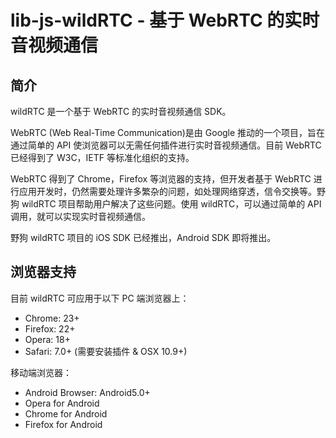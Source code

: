 # lib-js-wildRTC - 基于 WebRTC 的实时音视频通信

## 简介
wildRTC 是一个基于 WebRTC 的实时音视频通信 SDK。

WebRTC (Web Real-Time Communication)是由 Google 推动的一个项目，旨在通过简单的 API 使浏览器可以无需任何插件进行实时音视频通信。目前 WebRTC 已经得到了 W3C，IETF 等标准化组织的支持。

WebRTC 得到了 Chrome，Firefox 等浏览器的支持，但开发者基于 WebRTC 进行应用开发时，仍然需要处理许多繁杂的问题，如处理网络穿透，信令交换等。野狗 wildRTC 项目帮助用户解决了这些问题。使用 wildRTC，可以通过简单的 API 调用，就可以实现实时音视频通信。

野狗 wildRTC 项目的 iOS SDK 已经推出，Android SDK 即将推出。

## 浏览器支持
目前 wildRTC 可应用于以下 PC 端浏览器上：
- Chrome: 23+
- Firefox: 22+
- Opera: 18+
- Safari: 7.0+ (需要安装插件 & OSX 10.9+)

移动端浏览器：
- Android Browser: Android5.0+
- Opera for Android
- Chrome for Android
- Firefox for Android




